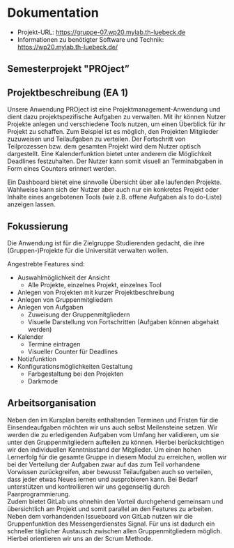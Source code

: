 # Dokumentation

- Projekt-URL: https://gruppe-07.wp20.mylab.th-luebeck.de
- Informationen zu benötigter Software und Technik: https://wp20.mylab.th-luebeck.de/

## Semesterprojekt "PROject”

## Projektbeschreibung (EA 1)

Unsere Anwendung PROject ist eine Projektmanagement-Anwendung und dient dazu projektspezifische Aufgaben zu verwalten. Mit ihr können Nutzer Projekte anlegen und verschiedene Tools nutzen, um einen Überblick für ihr Projekt zu schaffen. Zum Beispiel ist es möglich, den Projekten Mitglieder zuzuweisen und Teilaufgaben zu verteilen. Der Fortschritt von Teilprozessen bzw. dem gesamten Projekt wird dem Nutzer optisch dargestellt. Eine Kalenderfunktion bietet unter anderem die Möglichkeit Deadlines festzuhalten. Der Nutzer kann somit visuell an Terminabgaben in Form eines Counters erinnert werden.  

Ein Dashboard bietet eine sinnvolle Übersicht über alle laufenden Projekte. Wahlweise kann sich der Nutzer aber auch nur ein konkretes Projekt oder Inhalte eines angebotenen Tools (wie z.B. offene Aufgaben als to do-Liste) anzeigen lassen.  

## Fokussierung

Die Anwendung ist für die Zielgruppe Studierenden gedacht, die ihre (Gruppen-)Projekte für die Universität verwalten wollen.  

Angestrebte Features sind:

- Auswahlmöglichkeit der Ansicht
  - Alle Projekte, einzelnes Projekt, einzelnes Tool
- Anlegen von Projekten mit kurzer Projektbeschreibung
- Anlegen von Gruppenmitgliedern
- Anlegen von Aufgaben
  - Zuweisung der Gruppenmitgliedern
  - Visuelle Darstellung von Fortschritten (Aufgaben können abgehakt werden)
- Kalender
  - Termine eintragen
  - Visueller Counter für Deadlines
- Notizfunktion
- Konfigurationsmöglichkeiten Gestaltung
  - Farbgestaltung bei den Projekten
  - Darkmode

## Arbeitsorganisation

Neben den im Kursplan bereits enthaltenden Terminen und Fristen für die Einsendeaufgaben möchten wir uns auch selbst Meilensteine setzen. Wir werden die zu erledigenden Aufgaben vom Umfang her validieren, um sie unter den Gruppenmitgliedern aufteilen zu können. Hierbei berücksichtigen wir den individuellen Kenntnisstand der Mitglieder. Um einen hohen Lernerfolg für die gesamte Gruppe in diesem Modul zu erreichen, wollen wir bei der Verteilung der Aufgaben zwar auf das zum Teil vorhandene Vorwissen zurückgreifen, aber bewusst Teilaufgaben auch so verteilen, dass jeder etwas Neues lernen und ausprobieren kann. Bei Bedarf unterstützen und kontrollieren wir uns gegenseitig durch Paarprogrammierung.  
Zudem bietet GitLab uns ohnehin den Vorteil durchgehend gemeinsam und übersichtlich am Projekt und somit parallel an den Features zu arbeiten. Neben dem vorhandenden Issueboard von GitLab nutzen wir die Gruppenfunktion des Messengerdienstes Signal. Für uns ist dadurch ein schneller täglicher Austausch zwischen allen Gruppenmitgliedern möglich. Hierbei orientieren wir uns an der Scrum Methode.
